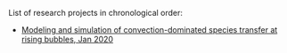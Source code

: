 List of research projects in chronological order:

- [Modeling and simulation of convection-dominated species transfer at rising bubbles, Jan 2020](https://github.com/AndreWeiner/phd_openfoam)